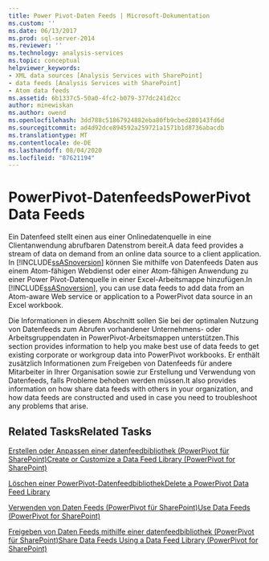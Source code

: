 ```yaml
---
title: Power Pivot-Daten Feeds | Microsoft-Dokumentation
ms.custom: ''
ms.date: 06/13/2017
ms.prod: sql-server-2014
ms.reviewer: ''
ms.technology: analysis-services
ms.topic: conceptual
helpviewer_keywords:
- XML data sources [Analysis Services with SharePoint]
- data feeds [Analysis Services with SharePoint]
- Atom data feeds
ms.assetid: 6b1337c5-50a0-4fc2-b079-377dc241d2cc
author: minewiskan
ms.author: owend
ms.openlocfilehash: 3dd788c51867924882eba80fb9cbed280143fd6d
ms.sourcegitcommit: ad4d92dce894592a259721a1571b1d8736abacdb
ms.translationtype: MT
ms.contentlocale: de-DE
ms.lasthandoff: 08/04/2020
ms.locfileid: "87621194"
---
```

# <a name="powerpivot-data-feeds"></a><span data-ttu-id="6706b-102">PowerPivot-Datenfeeds</span><span class="sxs-lookup"><span data-stu-id="6706b-102">PowerPivot Data Feeds</span></span>
  <span data-ttu-id="6706b-103">Ein Datenfeed stellt einen aus einer Onlinedatenquelle in eine Clientanwendung abrufbaren Datenstrom bereit.</span><span class="sxs-lookup"><span data-stu-id="6706b-103">A data feed provides a stream of data on demand from an online data source to a client application.</span></span> <span data-ttu-id="6706b-104">In [!INCLUDE[ssASnoversion](../../includes/ssasnoversion-md.md)] können Sie mithilfe von Datenfeeds Daten aus einem Atom-fähigen Webdienst oder einer Atom-fähigen Anwendung zu einer Power Pivot-Datenquelle in einer Excel-Arbeitsmappe hinzufügen.</span><span class="sxs-lookup"><span data-stu-id="6706b-104">In [!INCLUDE[ssASnoversion](../../includes/ssasnoversion-md.md)], you can use data feeds to add data from an Atom-aware Web service or application to a PowerPivot data source in an Excel workbook.</span></span>  
  
 <span data-ttu-id="6706b-105">Die Informationen in diesem Abschnitt sollen Sie bei der optimalen Nutzung von Datenfeeds zum Abrufen vorhandener Unternehmens- oder Arbeitsgruppendaten in PowerPivot-Arbeitsmappen unterstützen.</span><span class="sxs-lookup"><span data-stu-id="6706b-105">This section provides information to help you make best use of data feeds to get existing corporate or workgroup data into PowerPivot workbooks.</span></span> <span data-ttu-id="6706b-106">Er enthält zusätzlich Informationen zum Freigeben von Datenfeeds für andere Mitarbeiter in Ihrer Organisation sowie zur Erstellung und Verwendung von Datenfeeds, falls Probleme behoben werden müssen.</span><span class="sxs-lookup"><span data-stu-id="6706b-106">It also provides information on how share data feeds with others in your organization, and how data feeds are constructed and used in case you need to troubleshoot any problems that arise.</span></span>  
  
## <a name="related-tasks"></a><span data-ttu-id="6706b-107">Related Tasks</span><span class="sxs-lookup"><span data-stu-id="6706b-107">Related Tasks</span></span>  
 [<span data-ttu-id="6706b-108">Erstellen oder Anpassen einer datenfeedbibliothek &#40;PowerPivot für SharePoint&#41;</span><span class="sxs-lookup"><span data-stu-id="6706b-108">Create or Customize a Data Feed Library &#40;PowerPivot for SharePoint&#41;</span></span>](create-or-customize-a-data-feed-library-power-pivot-for-sharepoint.md)  
  
 [<span data-ttu-id="6706b-109">Löschen einer PowerPivot-Datenfeedbibliothek</span><span class="sxs-lookup"><span data-stu-id="6706b-109">Delete a PowerPivot Data Feed Library</span></span>](delete-a-power-pivot-data-feed-library.md)  
  
 [<span data-ttu-id="6706b-110">Verwenden von Daten Feeds &#40;PowerPivot für SharePoint&#41;</span><span class="sxs-lookup"><span data-stu-id="6706b-110">Use Data Feeds &#40;PowerPivot for SharePoint&#41;</span></span>](use-data-feeds-power-pivot-for-sharepoint.md)  
  
 [<span data-ttu-id="6706b-111">Freigeben von Daten Feeds mithilfe einer datenfeedbibliothek &#40;PowerPivot für SharePoint&#41;</span><span class="sxs-lookup"><span data-stu-id="6706b-111">Share Data Feeds Using a Data Feed Library &#40;PowerPivot for SharePoint&#41;</span></span>](share-data-feeds-using-a-data-feed-library-power-pivot-for-sharepoint.md)  
  
  
